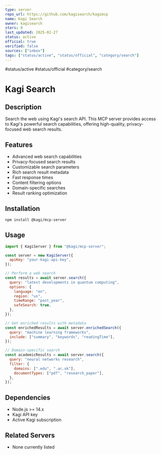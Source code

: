```yaml
---
type: server
repo_url: https://github.com/kagisearch/kagimcp
name: Kagi Search
owner: kagisearch
stars: 0
last_updated: 2025-02-27
status: active
official: true
verified: false
sources: ["inbox"]
tags: ["status/active", "status/official", "category/search"]
---
```


#status/active #status/official #category/search

# Kagi Search

## Description

Search the web using Kagi's search API. This MCP server provides access to Kagi's powerful search capabilities, offering high-quality, privacy-focused web search results.

## Features

- Advanced web search capabilities
- Privacy-focused search results
- Customizable search parameters
- Rich search result metadata
- Fast response times
- Content filtering options
- Domain-specific searches
- Result ranking optimization

## Installation

```bash
npm install @kagi/mcp-server
```

## Usage

```javascript
import { KagiServer } from "@kagi/mcp-server";

const server = new KagiServer({
  apiKey: "your-kagi-api-key",
});

// Perform a web search
const results = await server.search({
  query: "latest developments in quantum computing",
  options: {
    language: "en",
    region: "us",
    timeRange: "past_year",
    safeSearch: true,
  },
});

// Get enriched results with metadata
const enrichedResults = await server.enrichedSearch({
  query: "machine learning frameworks",
  include: ["summary", "keywords", "readingTime"],
});

// Domain-specific search
const academicResults = await server.search({
  query: "neural networks research",
  filter: {
    domains: [".edu", ".ac.uk"],
    documentTypes: ["pdf", "research_paper"],
  },
});
```

## Dependencies

- Node.js >= 14.x
- Kagi API key
- Active Kagi subscription

## Related Servers

- None currently listed
